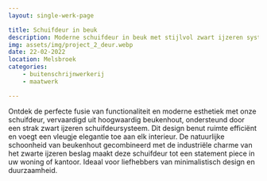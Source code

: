 ```yaml
---
layout: single-werk-page

title: Schuifdeur in beuk
description: Moderne schuifdeur in beuk met stijlvol zwart ijzeren systeem. Bespaart ruimte met een elegante, minimalistische uitstraling.
img: assets/img/project_2_deur.webp
date: 22-02-2022
location: Melsbroek
categories: 
    - buitenschrijnwerkerij
    - maatwerk

---
```


Ontdek de perfecte fusie van functionaliteit en moderne esthetiek met onze schuifdeur, vervaardigd uit hoogwaardig beukenhout, ondersteund door een strak zwart ijzeren schuifdeursysteem. Dit design benut ruimte efficiënt en voegt een vleugje elegantie toe aan elk interieur. De natuurlijke schoonheid van beukenhout gecombineerd met de industriële charme van het zwarte ijzeren beslag maakt deze schuifdeur tot een statement piece in uw woning of kantoor. Ideaal voor liefhebbers van minimalistisch design en duurzaamheid.